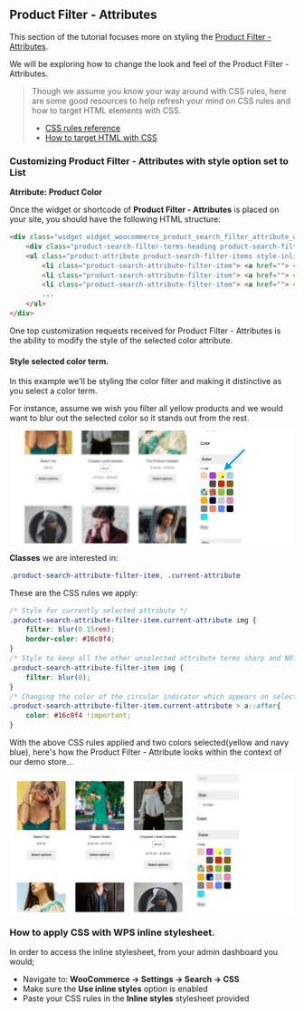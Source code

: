 
## Product Filter - Attributes

This section of the tutorial focuses more on styling the [Product Filter - Attributes](https://docs.woocommerce.com/document/woocommerce-product-search/widgets/product-filter-attributes/). 

We will be exploring how to change the look and feel of the Product Filter - Attributes.
> 
> Though we assume you know your way around with CSS rules, here are some good resources to help refresh your mind on CSS rules and how to target HTML elements with CSS.
> * [CSS rules reference](https://developer.mozilla.org/en-US/docs/Web/CSS/Reference)
> * [How to target HTML with CSS](https://developer.mozilla.org/en-US/docs/Learn/CSS/Building_blocks/Selectors)



### Customizing Product Filter - Attributes with style option set to List
**Atrribute: Product Color**

Once the widget or shortcode of **Product Filter - Attributes** is placed on your site, you should have the following HTML structure:

``` html
<div class="widget widget_woocommerce_product_search_filter_attribute_widget">
    <div class="product-search-filter-terms-heading product-search-filter-attribute-heading" id="product-search-filter-attribute-heading-0">Color</div>
    <ul class="product-attribute product-search-filter-items style-inline">
        <li class="product-search-attribute-filter-item"> <a href=""> <img src="..."/> </a> </li>
        <li class="product-search-attribute-filter-item"> <a href=""> <img src="..."/> </a> </li>
        <li class="product-search-attribute-filter-item"> <a href=""> <img src="..."/> </a> </li>
        ...
    </ul>
</div>
```

One top customization requests received for Product Filter - Attributes is the ability to modify the style of the selected color attribute.

#### Style selected color term.
In this example we'll be styling the color filter and making it distinctive as you select a color term. 

For instance, assume we wish you filter all yellow products and we would want to blur out the selected color so it stands out from the rest. 

![Product Filter - categories Example 1](/afcolor-before.jpg)

**Classes** we are interested in:
```css
.product-search-attribute-filter-item, .current-attribute
```
These are the CSS rules we apply:


``` css
/* Style for currently selected attribute */
.product-search-attribute-filter-item.current-attribute img {
	filter: blur(0.15rem);
	border-color: #16c0f4;
}
/* Style to keep all the other unselected attribute terms sharp and NOT blurred */
.product-search-attribute-filter-item img {
    filter: blur(0);
}
/* Changing the color of the circular indicator which appears on selected attribute terms*/
.product-search-attribute-filter-item.current-attribute > a::after{
	color: #16c0f4 !important;
}
```
With the above CSS rules applied and two colors selected(yellow and navy blue), here's how the Product Filter - Attribute looks within the context of our demo store...

![Product Filter - categories Example 2](/afcolor-after.jpg)

### How to apply CSS with WPS inline stylesheet.

In order to access the inline stylesheet, from your admin dashboard you would;
* Navigate to: **WooCommerce -> Settings -> Search -> CSS**
* Make sure the **Use inline styles** option is enabled
* Paste your CSS rules in the **Inline styles** stylesheet provided